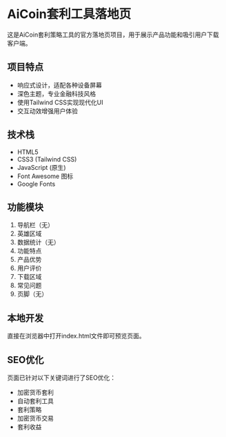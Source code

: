 # AiCoin套利工具落地页

这是AiCoin套利策略工具的官方落地页项目，用于展示产品功能和吸引用户下载客户端。

## 项目特点

- 响应式设计，适配各种设备屏幕
- 深色主题，专业金融科技风格
- 使用Tailwind CSS实现现代化UI
- 交互动效增强用户体验

## 技术栈

- HTML5
- CSS3 (Tailwind CSS)
- JavaScript (原生)
- Font Awesome 图标
- Google Fonts

## 功能模块

1. 导航栏（无）
2. 英雄区域
3. 数据统计（无）
4. 功能特点
5. 产品优势
6. 用户评价
7. 下载区域
8. 常见问题
9. 页脚（无）

## 本地开发

直接在浏览器中打开index.html文件即可预览页面。

## SEO优化

页面已针对以下关键词进行了SEO优化：
- 加密货币套利
- 自动套利工具
- 套利策略
- 加密货币交易
- 套利收益
